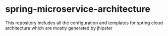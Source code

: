 # spring-microservice-architecture
This repository includes all the configuration and templates for spring cloud architecture which are mostly generated by jhipster
